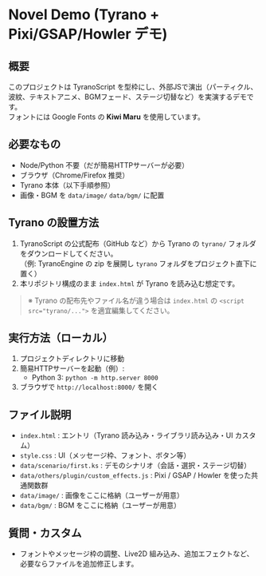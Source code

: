 # Novel Demo (Tyrano + Pixi/GSAP/Howler デモ)

## 概要
このプロジェクトは TyranoScript を型枠にし、外部JSで演出（パーティクル、波紋、テキストアニメ、BGMフェード、ステージ切替など）を実演するデモです。  
フォントには Google Fonts の **Kiwi Maru** を使用しています。

## 必要なもの
- Node/Python 不要（だが簡易HTTPサーバーが必要）
- ブラウザ（Chrome/Firefox 推奨）
- Tyrano 本体（以下手順参照）
- 画像・BGM を `data/image/` `data/bgm/` に配置

## Tyrano の設置方法
1. TyranoScript の公式配布（GitHub など）から Tyrano の `tyrano/` フォルダをダウンロードしてください。  
   （例: TyranoEngine の zip を展開し `tyrano` フォルダをプロジェクト直下に置く）
2. 本リポジトリ構成のまま `index.html` が Tyrano を読み込む想定です。

> ※ Tyrano の配布先やファイル名が違う場合は `index.html` の `<script src="tyrano/...">` を適宜編集してください。

## 実行方法（ローカル）
1. プロジェクトディレクトリに移動
2. 簡易HTTPサーバーを起動（例）:
   - Python 3: `python -m http.server 8000`
3. ブラウザで `http://localhost:8000/` を開く

## ファイル説明
- `index.html` : エントリ（Tyrano 読み込み・ライブラリ読み込み・UI カスタム）
- `style.css` : UI（メッセージ枠、フォント、ボタン等）
- `data/scenario/first.ks` : デモのシナリオ（会話・選択・ステージ切替）
- `data/others/plugin/custom_effects.js` : Pixi / GSAP / Howler を使った共通関数群
- `data/image/` : 画像をここに格納（ユーザーが用意）
- `data/bgm/` : BGM をここに格納（ユーザーが用意）

## 質問・カスタム
- フォントやメッセージ枠の調整、Live2D 組み込み、追加エフェクトなど、必要ならファイルを追加修正します。
